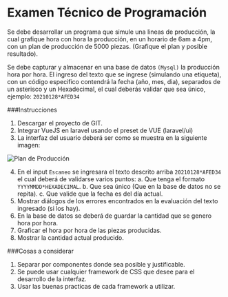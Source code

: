 # Examen Técnico de Programación
Se debe desarrollar un programa que simule una lineas de producción, la cual grafique hora con hora la producción, en un horario de 6am a 4pm, con un plan de producción de 5000 piezas. (Grafique el plan y posible resultado).

Se debe capturar y almacenar en una base de datos `(Mysql)` la producción hora por hora. El ingreso del texto que se ingrese (simulando una etiqueta), con un código especifico contendrá la fecha (año, mes, dia), separados de un asterisco y un Hexadecimal, el cual deberás validar que sea único, ejemplo: `20210128*AFED34`

###Instrucciones

1. Descargar el proyecto de GIT.
2. Integrar VueJS en laravel usando el preset de VUE (laravel/ui)
3. La interfaz del usuario deberá ser como se muestra en la siguiente imagen:

![Plan de Producción](https://smkmx.com/wp-content/uploads/2022/01/ejemplo.png)

4. En el input `Escaneo` se ingresara el texto descrito arriba `20210128*AFED34` el cual deberá de validarse varios puntos:
a. Que tenga el formato `YYYYMMDD*HEXADECIMAL`.
b. Que sea único (Que en la base de datos no se repita).
c. Que valide que la fecha es del día actual.
5. Mostrar diálogos de los errores encontrados en la evaluación del texto ingresado (si los hay).
6. En la base de datos se deberá de guardar la cantidad que se genero hora por hora.
7. Graficar el hora por hora de las piezas producidas. 
8. Mostrar la cantidad actual producido.

###Cosas a considerar

1. Separar por componentes donde sea posible y justificable.
2. Se puede usar cualquier framework de CSS que desee para el desarrollo de la interfaz.
3. Usar las buenas practicas de cada framework a utilizar.
